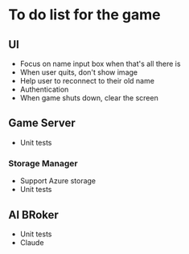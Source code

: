 # To do list for the game

## UI

- Focus on name input box when that's all there is
- When user quits, don't show image
- Help user to reconnect to their old name
- Authentication
- When game shuts down, clear the screen

## Game Server

- Unit tests

### Storage Manager

- Support Azure storage
- Unit tests

## AI BRoker

- Unit tests
- Claude
